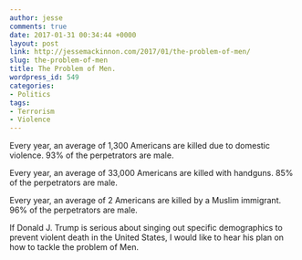 ```yaml
---
author: jesse
comments: true
date: 2017-01-31 00:34:44 +0000
layout: post
link: http://jessemackinnon.com/2017/01/the-problem-of-men/
slug: the-problem-of-men
title: The Problem of Men.
wordpress_id: 549
categories:
- Politics
tags:
- Terrorism
- Violence
---
```


Every year, an average of 1,300 Americans are killed due to domestic violence. 93% of the perpetrators are male.

Every year, an average of 33,000 Americans are killed with handguns. 85% of the perpetrators are male.

Every year, an average of 2 Americans are killed by a Muslim immigrant. 96% of the perpetrators are male.

If Donald J. Trump is serious about singing out specific demographics to prevent violent death in the United States, I would like to hear his plan on how to tackle the problem of Men.
